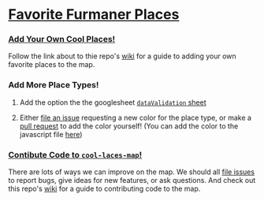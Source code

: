 # [Favorite Furmaner Places](https://furmancenter.github.io/cool-places-map/)

### [Add Your Own Cool Places!](https://github.com/FurmanCenter/cool-places-map/wiki/Add-new-places)

Follow the link about to thie repo's [wiki](https://github.com/FurmanCenter/cool-places-map/wiki) for a guide to adding your own favorite places to the map.

### Add More Place Types!

1. Add the option the the googlesheet [`dataValidation` sheet](https://docs.google.com/spreadsheets/d/1tnQynN3Ga7QCwc-XkW9P9BUhVSlfrXMFK9F30DAn9pI/edit#gid=1013425569)

2. Either [file an issue](https://github.com/FurmanCenter/cool-places-map/issues) requesting a new color for the place type, or make a [pull request](https://github.com/FurmanCenter/cool-places-map/wiki/Contributing-code) to add the color yourself! (You can add the color to the javascript file [here](https://github.com/FurmanCenter/cool-places-map/blob/master/docs/js/scripts.js#L15))

### [Contibute Code to `cool-laces-map`!](https://github.com/FurmanCenter/cool-places-map/wiki/Contributing-code)

There are lots of ways we can improve on the map. We should all [file issues](https://github.com/FurmanCenter/cool-places-map/issues) to report bugs, give ideas for new features, or ask questions. And check out this repo's [wiki](https://github.com/FurmanCenter/cool-places-map/wiki) for a guide to contributing code to the map.
